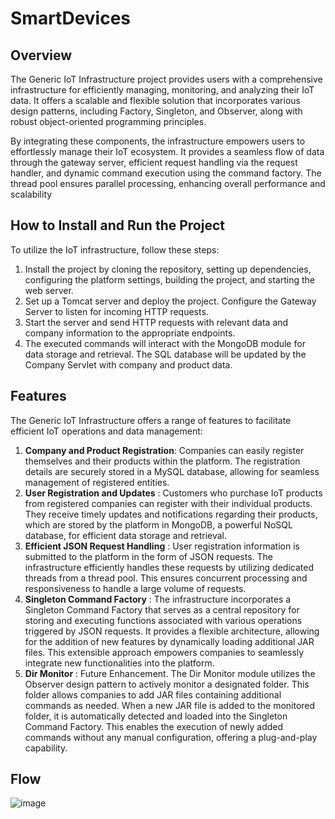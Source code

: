 # SmartDevices

## Overview 

The Generic IoT Infrastructure project provides users with a comprehensive infrastructure for efficiently managing, monitoring, and analyzing their IoT data. 
It offers a scalable and flexible solution that incorporates various design patterns, including Factory, Singleton, and Observer, along with robust object-oriented programming principles.

By integrating these components, the infrastructure empowers users to effortlessly manage their IoT ecosystem. It provides a seamless flow of data through the gateway server, efficient request handling via the request handler, and dynamic command execution using the command factory. The thread pool ensures parallel processing, enhancing overall performance and scalability

## How to Install and Run the Project

To utilize the IoT infrastructure, follow these steps:

1. Install the project by cloning the repository, setting up dependencies, configuring the platform settings, building the project, and starting the web server.
2. Set up a Tomcat server and deploy the project. Configure the Gateway Server to listen for incoming HTTP requests.
3. Start the server and send HTTP requests with relevant data and company information to the appropriate endpoints.
4. The executed commands will interact with the MongoDB module for data storage and retrieval. The SQL database will be updated by the Company Servlet with company and product data.

## Features
The Generic IoT Infrastructure offers a range of features to facilitate efficient IoT operations and data management:
1. **Company and Product Registration**: Companies can easily register themselves and their products within the platform. The registration details are securely stored in a MySQL database, allowing for seamless management of registered entities.
2. **User Registration and Updates** : Customers who purchase IoT products from registered companies can register with their individual products. They receive timely updates and notifications regarding their products, which are stored by the platform in MongoDB, a powerful NoSQL database, for efficient data storage and retrieval.
3. **Efficient JSON Request Handling**  : User registration information is submitted to the platform in the form of JSON requests. The infrastructure efficiently handles these requests by utilizing dedicated threads from a thread pool. This ensures concurrent processing and responsiveness to handle a large volume of requests.
4.  **Singleton Command Factory** : The infrastructure incorporates a Singleton Command Factory that serves as a central repository for storing and executing functions associated with various operations triggered by JSON requests. It provides a flexible architecture, allowing for the addition of new features by dynamically loading additional JAR files. This extensible approach empowers companies to seamlessly integrate new functionalities into the platform.
5.  **Dir Monitor** : Future Enhancement. The Dir Monitor module utilizes the Observer design pattern to actively monitor a designated folder. This folder allows companies to add JAR files containing additional commands as needed. When a new JAR file is added to the monitored folder, it is automatically detected and loaded into the Singleton Command Factory. This enables the execution of newly added commands without any manual configuration, offering a plug-and-play capability.

    
## Flow

![image](https://github.com/RacheliSeliger/SmartDevices/assets/132372245/15a40933-7db7-4091-9a0d-01023b85eb40)

